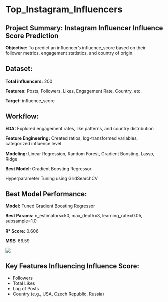 # Top_Instagram_Influencers
## Project Summary: Instagram Influencer Influence Score Prediction
**Objective:** To predict an influencer’s influence_score based on their follower metrics, engagement statistics, and country of origin.

## Dataset:
**Total influencers:** 200

**Features:** Posts, Followers, Likes, Engagement Rate, Country, etc.

**Target:** influence_score

## Workflow:
**EDA:** Explored engagement rates, like patterns, and country distribution

**Feature Engineering:** Created ratios, log-transformed variables, categorized influence level

**Modeling:** Linear Regression, Random Forest, Gradient Boosting, Lasso, Ridge

**Best Model:** Gradient Boosting Regressor

Hyperparameter Tuning using GridSearchCV

## Best Model Performance:
**Model:** Tuned Gradient Boosting Regressor

**Best Params:** n_estimators=50, max_depth=3, learning_rate=0.05, subsample=1.0

**R² Score:** 0.606

**MSE:** 66.59

![](screenshot.png)

## Key Features Influencing Influence Score:
- Followers
- Total Likes
- Log of Posts
- Country (e.g., USA, Czech Republic, Russia)
